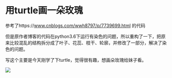 # 用turtle画一朵玫瑰

参考了https://www.cnblogs.com/wwh8797/p/7739699.html 的代码

但是原作者博客的代码在python3.6下运行有染色的问题，所以重构了一下，把原来比较混乱的结构拆分成了叶子、花蕊、枝干、轮廓，并修改了一部分，解决了染色的问题。

写这个主要是今天刚学了下turtle，觉得很有趣，想画朵玫瑰给妹子看。

![](https://i.loli.net/2018/07/09/5b424efab62a8.png)
